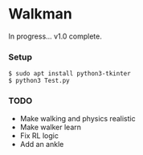 # Walkman

In progress...
v1.0 complete.

### Setup

```
$ sudo apt install python3-tkinter
$ python3 Test.py
```

### TODO

- Make walking and physics realistic
- Make walker learn
- Fix RL logic
- Add an ankle
